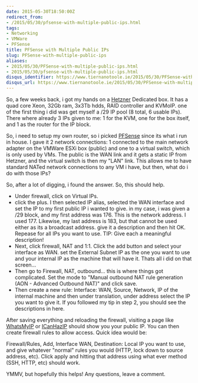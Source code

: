 ```yaml
---
date: 2015-05-30T18:50:00Z
redirect_from:
- /2015/05/30/pfsense-with-multiple-public-ips.html
tags:
- Networking
- VMWare
- PFSense
title: PFSense with Multiple Public IPs
slug: PFSense-with-multiple-public-ips
aliases:
- 2015/05/30/PFSense-with-multiple-public-ips.html
- 2015/05/30/pfsense-with-multiple-public-ips.html
disqus_identifier: https://www.tiernanotoole.ie/2015/05/30/PFSense-with-multiple-public-ips.html
disqus_url: https://www.tiernanotoole.ie/2015/05/30/PFSense-with-multiple-public-ips.html
---
```

 
 
 
 
 
 
 
 

So, a few weeks back, i got my hands on a [Hetzner][1] Dedicated box. It has a quad core Xeon, 32Gb ram, 3x3Tb hdds, RAID controller and KVMoIP. one of the first thing i did was get myself a /29 IP pool (8 total, 6 usable IPs). There where already 3 IPs given to me: 1 for the KVM, one for the box itself, and 1 as the router for the IP block.

So, i need to setup my own router, so i picked [PFSense][2] since its what i run in house. I gave it 2 network connections: 1 connected to the main network adapter on the VMWare ESXi box (public) and one to a virtual switch, which is only used by VMs. The public is the WAN link and it gets a static IP from Hetzner, and the virtual switch is then my "LAN" link. This allows me to have standard NATed network connections to any VM i have, but then, what do i do with those IPs?

So, after a lot of digging, i found the answer. So, this should help.

* Under firewall, click on Virtual IPs.
* click the plus. I then selected IP alias, selected the WAN interface and set the IP to my first public IP i wanted to give. in my case, i was given a /29 block, and my first address was 176. This is the network address. I used 177. Likewise, my last address is 183, but that cannot be used either as its a broadcast address. give it a description and then hit OK. Repease for all IPs you want to use. TIP: Give each a meaningful description!
* Next, click firewall, NAT and 1:1. Click the add button and select your interface as WAN. set the External Subnet IP as the one you want to use and your internal IP as the machine that will have it. Thats all i did on that screen...
* Then go to Firewall, NAT, outbound... this is where things got complicated. Set the mode to "Manual outbound NAT rule generation (AON - Advanced Outbound NAT)" and click save.
* Then create a new rule: Interface: WAN, Source, Network, IP of the internal machine and then under translation, under address select the IP you want to give it. If you followed my tip in step 2, you should see the descriptions in here.

After saving everything and reloading the firewall, visiting a page like [WhatsMyIP][3] or [ICanHazIP][4] should show you your public IP. You can then create firewall rules to allow access. Quick idea would be:

Firewall/Rules, Add, Interface WAN, Destination: Local IP you want to use, and give whatever "normal" rules you would (HTTP, lock down to source address, etc). Click apply and hitting that address using what ever method (SSH, HTTP, etc) should work.

YMMV, but hopefully this helps! Any questions, leave a comment.

[1]:http://www.hetzner.de/en
[2]:http://www.pfsense.org
[3]:http://www.whatsmyip.org
[4]:http://icanhazip.com
